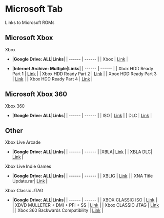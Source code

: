 # Microsoft Tab
Links to Microsoft ROMs<br/>

## **Microsoft Xbox**<br/> 
Xbox

- |**Google Drive: ALL**|**Links**|
| ------ | ------ |
| Xbox | [Link](https://drive.google.com/drive/folders/1m7Zf72XX4M2nQjI4zGRw8aZPtQqm79YP) |

- |**Internet Archive: Multiple**|**Links**|
| ------ | ------ |
| Xbox HDD Ready Part 1 | [Link](https://archive.org/details/XBOX_HDD_READY) |
| Xbox HDD Ready Part 2 | [Link](https://archive.org/details/XBOX_HDD_READY_2) |
| Xbox HDD Ready Part 3 | [Link](https://archive.org/details/XBOX_HDD_READY_2_201710) |
| Xbox HDD Ready Part 4 | [Link](https://archive.org/details/XBOX_HDD_READY_3) |

## **Microsoft Xbox 360**<br/> 
Xbox 360

- |**Google Drive: ALL**|**Links**|
| ------ | ------ |
| ISO | [Link](https://drive.google.com/drive/folders/1vTk6alNUwMCo5RarcOiyHvPFjdTlTfwu) |
| DLC | [Link](https://drive.google.com/drive/folders/1YpVTuyNb3xoFz4q7JGsWzXm1fGcFCzGD) |

## **Other**<br/>
Xbox Live Arcade

- |**Google Drive: ALL**|**Links**|
| ------ | ------ |
|XBLA| [Link](https://drive.google.com/drive/folders/1YOuaQHFW_Ic_sQg1--FvyBbmqxLXrJRj) |
| XBLA DLC| [Link](https://drive.google.com/drive/folders/1IkhUA6YGZeL1uZjCdeG5JVmRXP684VKe) |

Xbox Live Indie Games

- |**Google Drive: ALL**|**Links**|
| ------ | ------ |
| XBLIG | [Link](https://drive.google.com/drive/folders/1eJz3kYUSSkvjUBs88LZZxT4bm-E_8w3L) |
| XNA Title Update.rar| [Link](https://drive.google.com/drive/folders/1jAPoCui1f4hysh85nB6OAwkN9IH-z0ed) |

Xbox Classic JTAG

- |**Google Drive: ALL**|**Links**|
| ------ | ------ |
| XBOX CLASSIC ISO | [Link](https://drive.google.com/drive/folders/1utNRA6jbt19UCMGLYHo7qg6d6jJuoVhJ) |
| XDVD MULLETER + DMI + PFI + SS | [Link](https://drive.google.com/drive/folders/1VFpqp_rC5SivnjNc0EhOLxXAuYIK8oO2) |
| Xbox CLASSIC JTAG | [Link](https://drive.google.com/drive/folders/1qWdADm1eYd7ADjvON0N9MkzPYn8WfmFL) |
| Xbox 360 Backwards Compatibility | [Link](https://drive.google.com/drive/folders/1raK5FRJsWSWR5YfueV_aed33J97K3SDU) |

